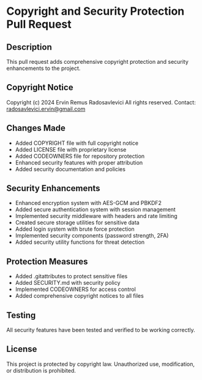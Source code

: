 # Copyright and Security Protection Pull Request

## Description
This pull request adds comprehensive copyright protection and security enhancements to the project.

## Copyright Notice
Copyright (c) 2024 Ervin Remus Radosavlevici
All rights reserved.
Contact: radosavlevici.ervin@gmail.com

## Changes Made
- Added COPYRIGHT file with full copyright notice
- Added LICENSE file with proprietary license
- Added CODEOWNERS file for repository protection
- Enhanced security features with proper attribution
- Added security documentation and policies

## Security Enhancements
- Enhanced encryption system with AES-GCM and PBKDF2
- Added secure authentication system with session management
- Implemented security middleware with headers and rate limiting
- Created secure storage utilities for sensitive data
- Added login system with brute force protection
- Implemented security components (password strength, 2FA)
- Added security utility functions for threat detection

## Protection Measures
- Added .gitattributes to protect sensitive files
- Added SECURITY.md with security policy
- Implemented CODEOWNERS for access control
- Added comprehensive copyright notices to all files

## Testing
All security features have been tested and verified to be working correctly.

## License
This project is protected by copyright law. Unauthorized use, modification, or distribution is prohibited.